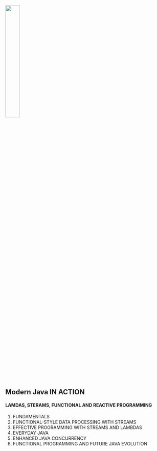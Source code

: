 <img src="png.png"  width="30%"/>

## Modern Java IN ACTION

#### LAMDAS, STERAMS, FUNCTIONAL AND REACTIVE PROGRAMMING

1. FUNDAMENTALS
2. FUNCTIONAL-STYLE DATA PROCESSING WITH STREAMS
3. EFFECTIVE PROGRAMMING WITH STREAMS AND LAMBDAS
4. EVERYDAY JAVA
5. ENHANCED JAVA CONCURRENCY
6. FUNCTIONAL PROGRAMMING AND FUTURE JAVA EVOLUTION
